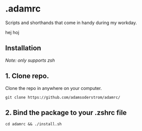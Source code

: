# .adamrc

Scripts and shorthands that come in handy during my workday.

hej
hoj

## Installation

_Note: only supports zsh_

## 1. Clone repo.

Clone the repo in anywhere on your computer.

`git clone https://github.com/adamsoderstrom/adamrc/`

## 2. Bind the package to your .zshrc file

`cd adamrc && ./install.sh`
